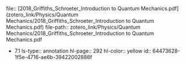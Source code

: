 file:: [2018_Griffiths_Schroeter_Introduction to Quantum Mechanics.pdf](zotero_link/Physics/Quantum Mechanics/2018_Griffiths_Schroeter_Introduction to Quantum Mechanics.pdf)
file-path:: zotero_link/Physics/Quantum Mechanics/2018_Griffiths_Schroeter_Introduction to Quantum Mechanics.pdf

- 7.1 
  ls-type:: annotation
  hl-page:: 292
  hl-color:: yellow
  id:: 64473628-1f5e-4716-ae6b-39422002886f